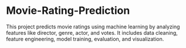 # Movie-Rating-Prediction
This project predicts movie ratings using machine learning by analyzing features like director, genre, actor, and votes. It includes data cleaning, feature engineering, model training, evaluation, and visualization.
